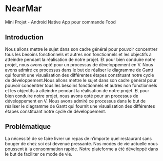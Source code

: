 # NearMar
Mini Projet - Android Native App pour commande Food

## Introduction
Nous allons mettre le sujet dans son cadre général pour pouvoir concentrer tous les besoins fonctionnels et autres non fonctionnels et les objectifs à atteindre pendant la réalisation de notre projet. Et pour bien conduire notre projet, nous avons opté pour un processus de développement en V. Nous avons admiré ce processus dans le but de réaliser le diagramme de Gantt qui fournit une visualisation des différentes étapes constituant notre cycle de développement.Nous allons mettre le sujet dans son cadre général pour pouvoir concentrer tous les besoins fonctionnels et autres non fonctionnels et les objectifs à atteindre pendant la réalisation de notre projet. Et pour bien conduire notre projet, nous avons opté pour un processus de développement en V. Nous avons admiré ce processus dans le but de réaliser le diagramme de Gantt qui fournit une visualisation des différentes étapes constituant notre cycle de développement.

## Problématique
La nécessité de se faire livrer un repas de n’importe quel restaurant sans bouger de chez soi est devenue pressante. Nos modes de vie actuelle nous poussent à la consommation rapide. Notre plateforme a été développé dans le but de faciliter ce mode de vie. 
